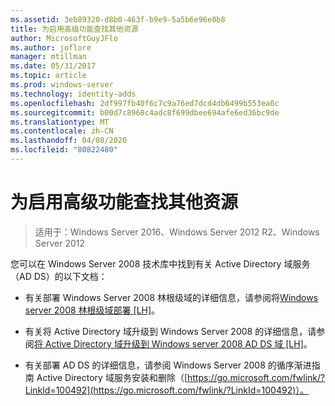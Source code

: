 ```yaml
---
ms.assetid: 3eb89320-d8b0-463f-b9e9-5a5b6e96e0b8
title: 为启用高级功能查找其他资源
author: MicrosoftGuyJFlo
ms.author: joflore
manager: mtillman
ms.date: 05/31/2017
ms.topic: article
ms.prod: windows-server
ms.technology: identity-adds
ms.openlocfilehash: 2df997fb40f6c7c9a76ed7dcd4db6499b553ea0c
ms.sourcegitcommit: b00d7c8968c4adc8f699dbee694afe6ed36bc9de
ms.translationtype: MT
ms.contentlocale: zh-CN
ms.lasthandoff: 04/08/2020
ms.locfileid: "80822480"
---
```

# <a name="finding-additional-resources-for-enabling-advanced-features"></a>为启用高级功能查找其他资源

>适用于：Windows Server 2016、Windows Server 2012 R2、Windows Server 2012

您可以在 Windows Server 2008 技术库中找到有关 Active Directory 域服务（AD DS）的以下文档：  
  
-   有关部署 Windows Server 2008 林根级域的详细信息，请参阅将[Windows server 2008 林根级域部署 \[LH\]](assetId:///92406e8d-dc1c-4740-a00a-2c4032896dd1)。  
  
-   有关将 Active Directory 域升级到 Windows Server 2008 的详细信息，请参阅[将 Active Directory 域升级到 Windows server 2008 AD DS 域 \[LH\]](assetId:///9c91be5f-df14-40b2-b176-2b1852a51e61)。  
  
-   有关部署 AD DS 的详细信息，请参阅 Windows Server 2008 的循序渐进指南 Active Directory 域服务安装和删除（[https://go.microsoft.com/fwlink/?LinkId=100492](https://go.microsoft.com/fwlink/?LinkId=100492)）。  
  


